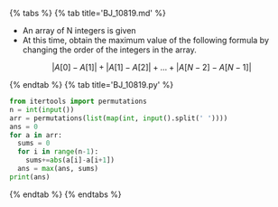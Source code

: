 {% tabs %}
{% tab title='BJ_10819.md' %}

* An array of N integers is given
* At this time, obtain the maximum value of the following formula by changing the order of the integers in the array.

$$ |A[0]-A[1]|+|A[1]-A[2]|+\ldots+|A[N-2]-A[N-1]| $$

{% endtab %}
{% tab title='BJ_10819.py' %}

```py
from itertools import permutations
n = int(input())
arr = permutations(list(map(int, input().split(' '))))
ans = 0
for a in arr:
  sums = 0
  for i in range(n-1):
    sums+=abs(a[i]-a[i+1])
  ans = max(ans, sums)
print(ans)
```

{% endtab %}
{% endtabs %}